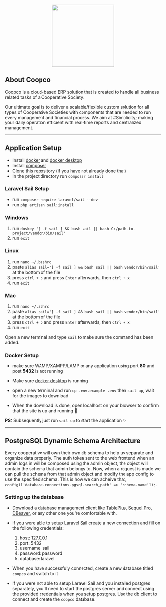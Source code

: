 <p align="center"><a href="https://coopco.com.ng" target="_blank"><img src="https://coopco.com.ng/assets/images/logo.png" width="200"></a></p>


## About Coopco

Coopco is a cloud-based ERP solution that is created to handle all business related tasks of a Cooperative Society.

Our ultimate goal is to deliver a scalable/flexible custom solution for all types of Cooperative Societies with components that are needed to run every management and financial process. We aim at #Simplicity; making your daily operation efficient with real-time reports and centralized management.

---
## Application Setup
- Install [docker](https://docs.docker.com/get-docker/) and [docker desktop](https://www.docker.com/products/docker-desktop/)
- Install [composer](https://getcomposer.org/download/)
- Clone this repository (if you have not already done that)
- In the project directory run `composer install`


### Laravel Sail Setup
- run `composer require laravel/sail --dev`
- run `php artisan sail:install`
### Windows
1. run `doskey '[ -f sail ] && bash sail || bash C:/path-to-project/vendor/bin/sail'`
2. run `exit`
### Linux
1. run `nano ~/.bashrc`
2. paste `alias sail='[ -f sail ] && bash sail || bash vendor/bin/sail'` at the bottom of the file
3. press `ctrl + o` and press `Enter` afterwards, then `ctrl + x`
4. run `exit`

### Mac
1. run `nano ~/.zshrc`
2. paste `alias sail='[ -f sail ] && bash sail || bash vendor/bin/sail'` at the bottom of the file
3. press `ctrl + o` and press `Enter` afterwards, then `ctrl + x`
4. run `exit`

Open a new terminal and type `sail` to make sure the command has been added.
### Docker Setup
- make sure WAMP/XAMPP/LAMP or any application using port **80** and post **5432** is not running

- Make sure [docker desktop](https://www.docker.com/products/docker-desktop/) is running
- open a new terminal and run `cp .env.example .env` then `sail up`, wait for the images to download
- When the download is done, open localhost on your browser to confirm that the site is up and running 🚀


**PS:** Subsequently just run `sail up` to start the application ✨

---
## PostgreSQL Dynamic Schema Architecture
Every cooperative will own their own db schema to help us separate and organize data properly.
The auth token sent to the web frontend when an admin logs in will be composed using the admin object, the object will contain the schema that admin belongs to.
Now, when a request is made we can pull the schema from that admin object and modify the app config to use the specified schema.
This is how we can acheive that, `config(['database.connections.pgsql.search_path' => 'schema-name']);`.

### Setting up the database
-	Download a database management client like [TablePlus](https://tableplus.com/download), [Sequel Pro](https://www.sqlprostudio.com/), [DBeaver](https://dbeaver.io/download/), or any other one you're comfortable with.
-	If you were able to setup Laravel Sail create a new connection and fill on the following credentials:
	1. host: 127.0.0.1
	2. port: 5432
	3. username: sail
	4. password: password
	5. database: laravel
- When you have successfuly connected, create a new database titled `coopco` and switch to it

- If you were not able to setup Laravel Sail and you installed postgres separately, you'll need to start the postgres server and connect using the provided credentials when you setup postgres. Use the db client to connect and create the `coopco` database.